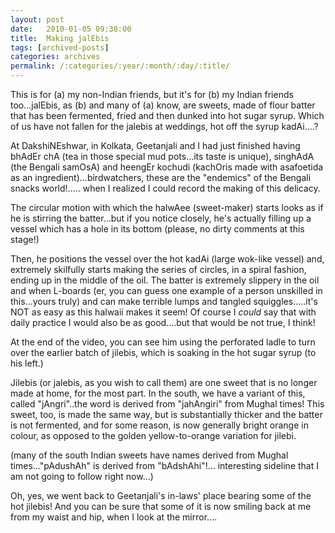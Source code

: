 ```yaml
---
layout: post
date:	2010-01-05 09:38:00
title:  Making jalEbis
tags: [archived-posts]
categories: archives
permalink: /:categories/:year/:month/:day/:title/
---
```

This is for (a) my non-Indian friends, but it's for (b) my Indian friends too...jalEbis, as (b) and many of (a) know, are sweets, made of  flour batter that has been fermented, fried and then dunked into hot sugar syrup. Which of us have not fallen for the  jalebis at weddings, hot off the syrup kadAi....?

At DakshiNEshwar, in Kolkata, Geetanjali and I had just finished  having bhAdEr chA (tea in those special mud pots...its taste is unique), singhAdA (the Bengali samOsA) and heengEr kochudi (kachOris made with asafoetida as an ingredient)...birdwatchers, these are the "endemics" of the Bengali snacks world!..... when I realized I could record the making of this delicacy.


<lj-embed id="144"/>



The circular motion with which the halwAee (sweet-maker) starts looks as if he is stirring the batter...but if you notice closely, he's actually filling up a vessel which has a hole in its bottom (please, no dirty comments at this stage!)


Then, he positions the vessel over the hot kadAi (large wok-like vessel) and, extremely skilfully starts making the series of circles, in a spiral fashion, ending up in the middle of the oil. The batter is extremely slippery in the oil and when L-boards (er, you can guess one example of a person unskilled in this...yours truly) and can make terrible lumps and tangled squiggles.....it's NOT as easy as this halwaii makes it seem! Of course I *could* say that with daily practice I would also be as good....but that would be not true, I think!

At the end of the video, you can see him using the perforated ladle to turn over the earlier batch of jilebis, which is soaking in the hot sugar syrup (to his left.)

Jilebis (or jalebis, as you wish to call them) are one sweet that is no longer made at home, for the most part. In the south, we have a variant of this, called "jAngri"..the word is derived from "jahAngiri" from Mughal times! This sweet, too, is made the same way, but is substantially thicker and the batter is not fermented, and for some reason, is now generally bright orange in colour, as opposed to the golden yellow-to-orange variation for jilebi.

(many of the south Indian sweets have names derived from Mughal times..."pAdushAh" is derived from "bAdshAhi"!... interesting sideline that I am not going to follow right now...)




Oh, yes, we went back to Geetanjali's in-laws' place bearing some of the hot jilebis! And you can be sure that some of it is now smiling back at me from my waist and hip, when I look at the mirror....

